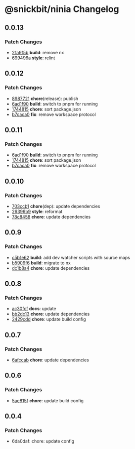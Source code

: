 # @snickbit/ninia Changelog

## 0.0.13

### Patch Changes

- [21a9f5b](https://github.com/snickbit/ninia/commit/21a9f5b) **build**:  remove nx
- [699496a](https://github.com/snickbit/ninia/commit/699496a) **style**:  relint

## 0.0.12

### Patch Changes

- [8987721](https://github.com/snickbit/ninia/commit/8987721) **chore**(release):  publish
- [6ad1f90](https://github.com/snickbit/ninia/commit/6ad1f90) **build**:  switch to pnpm for running
- [1744815](https://github.com/snickbit/ninia/commit/1744815) **chore**:  sort package.json
- [b7caca0](https://github.com/snickbit/ninia/commit/b7caca0) **fix**:  remove workspace protocol

## 0.0.11

### Patch Changes

- [6ad1f90](https://github.com/snickbit/ninia/commit/6ad1f90) **build**:  switch to pnpm for running
- [1744815](https://github.com/snickbit/ninia/commit/1744815) **chore**:  sort package.json
- [b7caca0](https://github.com/snickbit/ninia/commit/b7caca0) **fix**:  remove workspace protocol

## 0.0.10

### Patch Changes

- [703ccb1](https://github.com/snickbit/ninia/commit/703ccb1) **chore**(dep):  update dependencies
- [26396b9](https://github.com/snickbit/ninia/commit/26396b9) **style**:  reformat
- [78c8458](https://github.com/snickbit/ninia/commit/78c8458) **chore**:  update dependencies

## 0.0.9

### Patch Changes

- [c5b1e62](https://github.com/snickbit/ninia/commit/c5b1e62) **build**:  add dev watcher scripts with source maps
- [b5909f6](https://github.com/snickbit/ninia/commit/b5909f6) **build**:  migrate to nx
- [dc1b8a4](https://github.com/snickbit/ninia/commit/dc1b8a4) **chore**:  update dependencies

## 0.0.8

### Patch Changes

- [ac30fcf](https://github.com/snickbit/ninia/commit/ac30fcf) **docs**:  update
- [bb2dc13](https://github.com/snickbit/ninia/commit/bb2dc13) **chore**:  update dependencies
- [2429cdd](https://github.com/snickbit/ninia/commit/2429cdd) **chore**:  update build config

## 0.0.7

### Patch Changes

- [6afccab](https://github.com/snickbit/ninia/commit/6afccab) **chore**:  update dependencies

## 0.0.6

### Patch Changes

- [5ae815f](https://github.com/snickbit/ninia/commit/5ae815f) **chore**:  update build config

## 0.0.4

### Patch Changes

- 6da0daf: chore: update config
